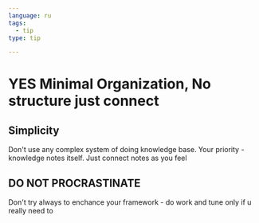 ```yaml
---
language: ru
tags:
  - tip
type: tip

---
```

# YES Minimal Organization, No structure just connect

## Simplicity
Don't use any complex system of doing knowledge base. Your priority - knowledge notes itself. Just connect notes as you feel

## DO NOT PROCRASTINATE
Don't try always to enchance your framework - do work and tune only if u really need to